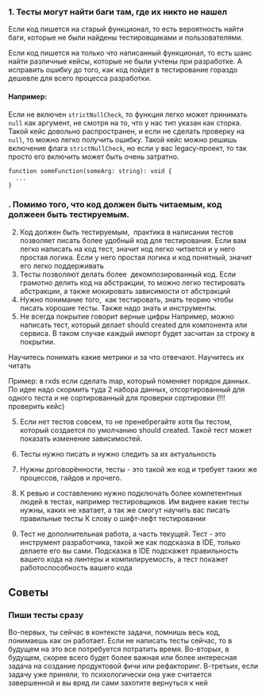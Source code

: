 ### 1. Тесты могут найти баги там, где их никто не нашел
Если код пишется на старый функционал, то есть вероятность найти баги, которые не были найдены тестировщиками и пользователями.

Если код пишется на только что написанный функционал, то есть шанс найти различные кейсы, которые не были учтены при разработке. А исправить ошибку до того, как код пойдет в тестирование гораздо дешевле для всего процесса разработки.

#### Например:

Если не включен `strictNullCheck`, то функция легко может принимать `null` как аргумент, не смотря на то, что у нас тип указан как сторка. Такой кейс довольно распространен, и если не сделать проверку на `null`, то можно легко получить ошибку. Такой кейс можно решишь включение флага `strictNullCheck`, но если у вас legacy-проект, то так просто его включить может быть очень затратно.

```
function someFunction(someArg: string): void {
  ...
}
```



### . Помимо того, что код должен быть читаемым, код должеен быть тестируемым.


2. Код должен быть тестируемым,  практика в написании тестов позволяет писать более удобный код для тестирования.
Если вам легко написать на код тест, значит код легко читается и у него простая логика. Если у него простая логика и код понятный, значит его легко поддерживать
4. Тесты позволяют делать более  декомпозированный код. Если грамотно делить код на абстракции, то можно легко тестировать абстракции, а также мокировать зависимости от абстракций
3. Нужно понимание того,  как тестировать, знать теорию чтобы писать хорошие тесты. Также надо знать и инструменты. 
4. Не всегда покрытие говорит верные цифры
Например, можно написать тест, который делает should created для компонента или сервиса. 
В таком случае каждый импорт будет засчитан за строку в покрытии.

Научитесь понимать какие метрики и за что отвечают.  Научитесь их читать

Пример: в rxds если сделать map, который поменяет порядок данных. По идее надо скормить туда 2 набора данных, отсортированный для одного теста и не сортированный для проверки сортировки (!!! проверить кейс)

5. Если нет тестов совсем, то не пренебрегайте хотя бы тестом, который создается по умолчанию should created.
Такой тест может показать изменение зависимостей.

5. Тесты нужно писать и нужно следить за их актуальность

6. Нужны договорённости,  тесты - это такой же код и требует таких же процессов, гайдов и прочего. 

7. К ревью и составлению нужно подключать более компетентных людей в тестах,  например тестировщиков. Им виднее какие тесты нужны,  каких не хватает,  а так же смогут научить вас писать правильные тесты 
К слову о шифт-лефт тестировании

8. Тест не дополнительная работа,  а часть текущей.  Тест - это инструмент разработчика, такой же как подсказка в IDE, только делаете его вы сами. 
Подсказка в IDE подскажет правильность вашего кода на линтеры и компилируемость, а тест покажет работоспособность вашего кода

## Советы

### Пиши тесты сразу
Во-первых, ты сейчас в контексте задачи, помнишь весь код, понимаешь как он работает. Если не написать тесты сейчас, то в будущем на это все потребуется потратить время.
Во-вторых, в будущем, скорее всего будет более важная или более интересная задача на создание продуктовой фичи или рефакторинг.
В-третьих, если задачу уже приняли, то психологически она уже считается завершенной и вы вряд ли сами захотите вернуться к ней
